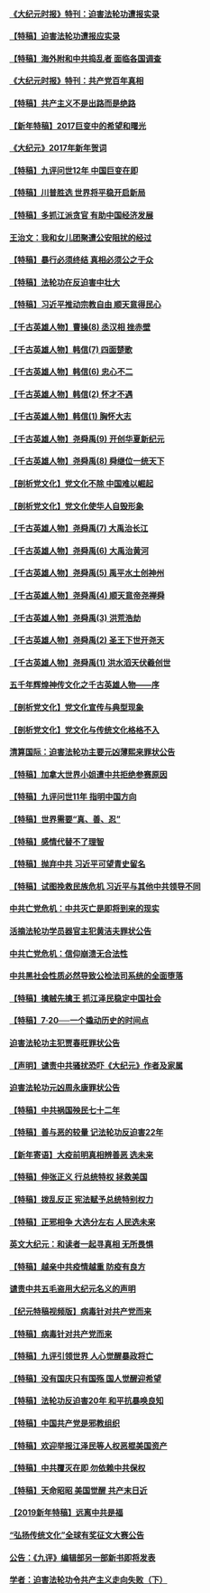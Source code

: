 #### [《大纪元时报》特刊：迫害法轮功遭报实录](../pages/nsc424/n9082916.md?t=04020106)
#### [【特稿】迫害法轮功遭报应实录](../pages/nsc424/n9055656.md?t=04020106)
#### [【特稿】海外附和中共捣乱者 面临各国调查](../pages/nsc424/n9047645.md?t=04020106)
#### [《大纪元时报》特刊：共产党百年真相](../pages/nsc424/n8879818.md?t=04020106)
#### [【特稿】共产主义不是出路而是绝路](../pages/nsc424/n8792816.md?t=04020106)
#### [【新年特稿】2017巨变中的希望和曙光](../pages/nsc424/n8655525.md?t=04020106)
#### [《大纪元》2017年新年贺词](../pages/nsc424/n8651727.md?t=04020106)
#### [【特稿】九评问世12年 中国巨变在即](../pages/nsc424/n8506053.md?t=04020106)
#### [【特稿】川普胜选 世界将平稳开启新局](../pages/nsc424/n8482166.md?t=04020106)
#### [【特稿】多抓江派贪官 有助中国经济发展](../pages/nsc424/n8454769.md?t=04020106)
#### [王治文：我和女儿团聚遭公安阻扰的经过](../pages/nsc424/n8186638.md?t=04020106)
#### [【特稿】暴行必须终结‭ ‬真相必须公之于众](../pages/nsc424/n8103572.md?t=04020106)
#### [【特稿】法轮功在反迫害中壮大](../pages/nsc424/n7915493.md?t=04020106)
#### [【特稿】习近平推动宗教自由 顺天意得民心](../pages/nsc424/n7782230.md?t=04020106)
#### [【千古英雄人物】曹操(8) 丞汉相 挫赤壁](../pages/nsc424/n7662490.md?t=04020106)
#### [【千古英雄人物】韩信(7) 四面楚歌](../pages/nsc424/n7552608.md?t=04020106)
#### [【千古英雄人物】韩信(6) 忠心不二](../pages/nsc424/n7552572.md?t=04020106)
#### [【千古英雄人物】韩信(2) 怀才不遇](../pages/nsc424/n7547691.md?t=04020106)
#### [【千古英雄人物】韩信(1) 胸怀大志](../pages/nsc424/n7544501.md?t=04020106)
#### [【千古英雄人物】尧舜禹(9) 开创华夏新纪元](../pages/nsc424/n7519873.md?t=04020106)
#### [【千古英雄人物】尧舜禹(8) 舜继位一统天下](../pages/nsc424/n7515411.md?t=04020106)
#### [【剖析党文化】党文化不除 中国难以崛起](../pages/nsc424/n7484466.md?t=04020106)
#### [【剖析党文化】党文化使华人自毁形象](../pages/nsc424/n7480414.md?t=04020106)
#### [【千古英雄人物】尧舜禹(7) 大禹治长江](../pages/nsc424/n7475820.md?t=04020106)
#### [【千古英雄人物】尧舜禹(6) 大禹治黄河](../pages/nsc424/n7475816.md?t=04020106)
#### [【千古英雄人物】尧舜禹(5) 禹平水土创神州](../pages/nsc424/n7475809.md?t=04020106)
#### [【千古英雄人物】尧舜禹(4) 顺天意帝尧禅舜](../pages/nsc424/n7471624.md?t=04020106)
#### [【千古英雄人物】尧舜禹(3) 洪荒浩劫](../pages/nsc424/n7471607.md?t=04020106)
#### [【千古英雄人物】尧舜禹(2) 圣王下世开尧天](../pages/nsc424/n7467643.md?t=04020106)
#### [【千古英雄人物】尧舜禹(1) 洪水滔天伏羲创世](../pages/nsc424/n7467618.md?t=04020106)
#### [五千年辉煌神传文化之千古英雄人物——序](../pages/nsc424/n7465898.md?t=04020106)
#### [【剖析党文化】党文化宣传与典型现象](../pages/nsc424/n4667282.md?t=04020106)
#### [【剖析党文化】党文化与传统文化格格不入](../pages/nsc424/n4665279.md?t=04020106)
#### [清算国际：迫害法轮功主要元凶薄熙来罪状公告](../pages/nsc424/n4621860.md?t=04020106)
#### [【特稿】加拿大世界小姐遭中共拒绝参赛原因](../pages/nsc424/n4585305.md?t=04020106)
#### [【特稿】九评问世11年 指明中国方向](../pages/nsc424/n4578971.md?t=04020106)
#### [【特稿】世界需要“真、善、忍”](../pages/nsc424/n4577812.md?t=04020106)
#### [【特稿】感情代替不了理智](../pages/nsc424/n4564327.md?t=04020106)
#### [【特稿】抛弃中共 习近平可望青史留名](../pages/nsc424/n4549169.md?t=04020106)
#### [【特稿】试图挽救民族危机 习近平与其他中共领导不同](../pages/nsc424/n4548555.md?t=04020106)
#### [中共亡党危机：中共灭亡是即将到来的现实](../pages/nsc424/n4547349.md?t=04020106)
#### [活摘法轮功学员器官主犯黄洁夫罪状公告](../pages/nsc424/n4547015.md?t=04020106)
#### [中共亡党危机：信仰崩溃无合法性](../pages/nsc424/n4545222.md?t=04020106)
#### [中共黑社会性质必然导致公检法司系统的全面堕落](../pages/nsc424/n4541854.md?t=04020106)
#### [【特稿】擒贼先擒王 抓江泽民稳定中国社会](../pages/nsc424/n4530296.md?t=04020106)
#### [【特稿】7‧20──一个撬动历史的时间点](../pages/nsc424/n4481700.md?t=04020106)
#### [迫害法轮功主犯贾春旺罪状公告](../pages/nsc424/n4455857.md?t=04020106)
#### [【声明】谴责中共骚扰恐吓《大纪元》作者及家属](../pages/nsc424/n4442933.md?t=04020106)
#### [迫害法轮功元凶周永康罪状公告](../pages/nsc424/n4234109.md?t=04020106)
#### [【特稿】中共祸国殃民七十二年](../pages/nsc424/n13272607.md?t=04020106)
#### [【特稿】善与恶的较量 记法轮功反迫害22年](../pages/nsc424/n13086597.md?t=04020106)
#### [【新年寄语】大疫前明真相辨善恶 选未来](../pages/nsc424/n12660855.md?t=04020106)
#### [【特稿】伸张正义 行总统特权 拯救美国](../pages/nsc424/n12616806.md?t=04020106)
#### [【特稿】拨乱反正 宪法赋予总统特别权力](../pages/nsc424/n12598306.md?t=04020106)
#### [【特稿】正邪相争 大选分左右 人民选未来](../pages/nsc424/n12545208.md?t=04020106)
#### [英文大纪元：和读者一起寻真相 无所畏惧](../pages/nsc424/n12542027.md?t=04020106)
#### [【特稿】越亲中共疫情越重 防疫有良方](../pages/nsc424/n12042989.md?t=04020106)
#### [谴责中共五毛盗用大纪元名义的声明](../pages/nsc424/n12014491.md?t=04020106)
#### [【纪元特稿视频版】病毒针对共产党而来](../pages/nsc424/n11977328.md?t=04020106)
#### [【特稿】病毒针对共产党而来](../pages/nsc424/n11928818.md?t=04020106)
#### [【特稿】九评引领世界 人心觉醒暴政将亡](../pages/nsc424/n11660496.md?t=04020106)
#### [【特稿】没有国庆只有国殇 国人觉醒迎希望](../pages/nsc424/n11549354.md?t=04020106)
#### [【特稿】法轮功反迫害20年 和平抗暴唤良知](../pages/nsc424/n11389135.md?t=04020106)
#### [【特稿】中国共产党是邪教组织](../pages/nsc424/n11355551.md?t=04020106)
#### [【特稿】欢迎举报江泽民等人权恶棍美国资产](../pages/nsc424/n11303040.md?t=04020106)
#### [【特稿】中共覆灭在即 勿依赖中共保权](../pages/nsc424/n11278510.md?t=04020106)
#### [【特稿】天命昭昭 美国觉醒 共产末日近](../pages/nsc424/n11150259.md?t=04020106)
#### [【2019新年特稿】远离中共是福](../pages/nsc424/n10942748.md?t=04020106)
#### [“弘扬传统文化”全球有奖征文大赛公告](../pages/nsc424/n10889849.md?t=04020106)
#### [公告：《九评》编辑部另一部新书即将发表](../pages/nsc424/n10405104.md?t=04020106)
#### [学者：迫害法轮功令共产主义走向失败（下）](../pages/nsc424/n10009951.md?t=04020106)
